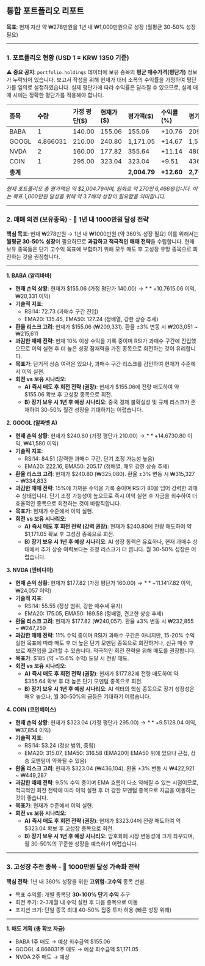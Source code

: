 ## 통합 포트폴리오 리포트

**목표**: 현재 자산 약 ₩278만원을 1년 내 ₩1,000만원으로 성장 (월평균 30-50% 성장 필요)

---

### 1. 포트폴리오 현황 (USD 1 = KRW 1350 기준)

**⚠️ 중요 공지**: `portfolio.holdings` 데이터에 보유 종목의 **평균 매수가격(평단가)** 정보가 누락되어 있습니다. 보고서 작성을 위해 현재가 대비 소폭의 수익률을 가정하여 평단가를 임의로 설정하였습니다. 실제 평단가에 따라 수익률은 달라질 수 있으므로, 실제 매매 시에는 정확한 평단가를 적용해야 합니다.

| 종목    | 수량       | 가정 평단($) | 현재가($) | 평가액($) | 수익률(%) | 평가액(₩)   |
| :------ | :--------- | :----------- | :-------- | :-------- | :-------- | :---------- |
| BABA    | 1          | 140.00       | 155.06    | 155.06    | +10.76    | 209,331     |
| GOOGL   | 4.866031   | 210.00       | 240.80    | 1,171.05  | +14.67    | 1,580,917   |
| NVDA    | 2          | 160.00       | 177.82    | 355.64    | +11.14    | 480,114     |
| COIN    | 1          | 295.00       | 323.04    | 323.04    | +9.51     | 436,104     |
| **총계** |            |              |           | **2,004.79** | **+12.60** | **2,706,466** |

*현재 포트폴리오 총 평가액은 약 $2,004.79이며, 원화로 약 270만 6,466원입니다. 이는 목표 1,000만원 달성을 위해 약 3.7배의 성장이 필요함을 의미합니다.*

---

### 2. 매매 의견 (보유종목) - 🎯 1년 내 1000만원 달성 전략

**핵심 목표**: 현재 ₩278만원 → 1년 내 ₩1000만원 (약 360% 성장 필요)
이를 위해서는 **월평균 30-50% 성장**이 필요하므로 **과감하고 적극적인 매매 전략**을 수립합니다. 현재 보유 종목들은 단기 고수익 목표에 부합하기 위해 모두 매도 후 고성장 유망 종목으로 회전하는 것을 권장합니다.

---

**1. BABA (알리바바)**
*   **현재 손익 상황**: 현재가 $155.06 (가정 평단가 $140.00) → **+10.76% 수익** ($15.06 이익, ₩20,331 이익)
*   **기술적 지표**:
    *   RSI14: 72.73 (과매수 구간 진입)
    *   EMA20: 135.45, EMA50: 127.24 (정배열, 강한 상승 추세)
*   **환율 리스크 고려**: 현재가 $155.06 (₩209,331). 환율 ±3% 변동 시 ₩203,051 ~ ₩215,611
*   **과감한 매매 전략**: 현재 10% 이상 수익을 기록 중이며 RSI가 과매수 구간에 진입했으므로 이익 실현 후 더 높은 성장 잠재력을 가진 종목으로 회전하는 것이 유리합니다.
*   **목표가**: 단기적 상승 여력은 있으나, 과매수 구간 리스크를 감안하여 현재가 수준에서 이익 실현.
*   **회전 vs 보유 시나리오**:
    *   **A) 즉시 매도 후 회전 전략 (권장)**: 현재가 $155.06에 전량 매도하여 약 $155.06 확보 후 고성장 종목으로 회전.
    *   **B) 장기 보유 시 1년 후 예상 시나리오**: 중국 경제 불확실성 및 규제 리스크가 존재하여 30-50% 월간 성장을 기대하기는 어렵습니다.

**2. GOOGL (알파벳 A)**
*   **현재 손익 상황**: 현재가 $240.80 (가정 평단가 $210.00) → **+14.67% 수익** ($30.80 이익, ₩41,580 이익)
*   **기술적 지표**:
    *   RSI14: 84.51 (강력한 과매수 구간, 단기 조정 가능성 높음)
    *   EMA20: 222.16, EMA50: 205.17 (정배열, 매우 강한 상승 추세)
*   **환율 리스크 고려**: 현재가 $240.80 (₩325,080). 환율 ±3% 변동 시 ₩315,327 ~ ₩334,833
*   **과감한 매매 전략**: 15%에 가까운 수익을 기록 중이며 RSI가 80을 넘어 강력한 과매수 상태입니다. 단기 조정 가능성이 높으므로 즉시 이익 실현 후 자금을 회수하여 더 효율적인 종목으로 회전하는 것이 바람직합니다.
*   **목표가**: 현재가 수준에서 이익 실현.
*   **회전 vs 보유 시나리오**:
    *   **A) 즉시 매도 후 회전 전략 (강력 권장)**: 현재가 $240.80에 전량 매도하여 약 $1,171.05 확보 후 고성장 종목으로 회전.
    *   **B) 장기 보유 시 1년 후 예상 시나리오**: AI 성장 동력은 유효하나, 현재 과매수 상태에서 추가 상승 여력보다는 조정 리스크가 더 큽니다. 월 30-50% 성장은 어렵습니다.

**3. NVDA (엔비디아)**
*   **현재 손익 상황**: 현재가 $177.82 (가정 평단가 $160.00) → **+11.14% 수익** ($17.82 이익, ₩24,057 이익)
*   **기술적 지표**:
    *   RSI14: 55.55 (정상 범위, 강한 매수세 유지)
    *   EMA20: 175.05, EMA50: 169.58 (정배열, 견고한 상승 추세)
*   **환율 리스크 고려**: 현재가 $177.82 (₩240,057). 환율 ±3% 변동 시 ₩232,855 ~ ₩247,259
*   **과감한 매매 전략**: 11% 수익 중이며 RSI가 과매수 구간은 아니지만, 15-20% 수익 실현 목표에 따라 매도 후 더 높은 단기 모멘텀 종목으로 회전하거나, 신규 매수 후보로 재진입을 고려할 수 있습니다. 적극적인 회전 전략을 위해 매도를 권장합니다.
*   **목표가**: $185 (약 +15.6% 수익) 도달 시 전량 매도.
*   **회전 vs 보유 시나리오**:
    *   **A) 즉시 매도 후 회전 전략 (권장)**: 현재가 $177.82에 전량 매도하여 약 $355.64 확보 후 더 높은 단기 모멘텀 종목으로 회전.
    *   **B) 장기 보유 시 1년 후 예상 시나리오**: AI 섹터의 핵심 종목으로 장기 성장성은 매우 높으나, 월 30-50%의 급등은 기대하기 어렵습니다.

**4. COIN (코인베이스)**
*   **현재 손익 상황**: 현재가 $323.04 (가정 평단가 $295.00) → **+9.51% 수익** ($28.04 이익, ₩37,854 이익)
*   **기술적 지표**:
    *   RSI14: 53.24 (정상 범위, 중립)
    *   EMA20: 315.07, EMA50: 316.58 (EMA20이 EMA50 위에 있으나 근접, 상승 모멘텀이 약화될 수 있음)
*   **환율 리스크 고려**: 현재가 $323.04 (₩436,104). 환율 ±3% 변동 시 ₩422,921 ~ ₩449,287
*   **과감한 매매 전략**: 9.5% 수익 중이며 EMA 흐름이 다소 약해질 수 있는 시점이므로, 적극적인 회전 전략에 따라 이익 실현 후 더 강한 모멘텀 종목으로 자금을 이동하는 것이 좋습니다.
*   **목표가**: 현재가 수준에서 이익 실현.
*   **회전 vs 보유 시나리오**:
    *   **A) 즉시 매도 후 회전 전략 (권장)**: 현재가 $323.04에 전량 매도하여 약 $323.04 확보 후 고성장 종목으로 회전.
    *   **B) 장기 보유 시 1년 후 예상 시나리오**: 암호화폐 시장 변동성에 크게 좌우되며, 월 30-50%의 꾸준한 성장을 예측하기 어렵습니다.

---

### 3. 고성장 추천 종목 - 🚀 1000만원 달성 가속화 전략

**핵심 전략**: 1년 내 360% 성장을 위한 **고위험-고수익** 종목 선별.
- 목표 수익률: 개별 종목당 **30-100% 단기 수익** 추구
- 회전 주기: 2-3개월 내 수익 실현 후 다음 종목으로 이동
- 포지션 크기: 단일 종목 최대 40-50% 집중 투자 허용 (빠른 성장 위해)

---

**1. 매도 계획 (총 확보 자금)**

*   BABA 1주 매도 → 예상 회수금액 $155.06
*   GOOGL 4.866031주 매도 → 예상 회수금액 $1,171.05
*   NVDA 2주 매도 → 예상